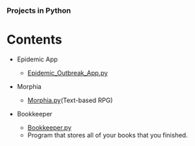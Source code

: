 ### Projects in Python

# Contents 

- Epidemic App
   
   - [Epidemic_Outbreak_App.py](https://github.com/Charles2005/Projects/blob/master/Epidemic_Outbreak_App.py)


- Morphia 
    - [Morphia.py](https://github.com/Charles2005/Projects/blob/master/Morphia/py)(Text-based RPG)
    

- Bookkeeper
   - [Bookkeeper.py](https://github.com/Charles2005/Projects/tree/4ffc91f73f0c5b5509ec230da8d3c279db49cbcb/Bookkeeper)
   - Program that stores all of your books that you finished.
